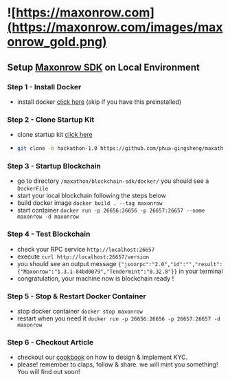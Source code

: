 # ![https://maxonrow.com](https://maxonrow.com/images/maxonrow_gold.png)

## Setup [Maxonrow SDK](https://github.com/maxonrow/mxw-sdk-js) on Local Environment

### Step 1 - Install Docker

- install docker [click here](https://docs.docker.com/engine/install/) (skip if you have this preinstalled)

### Step 2 - Clone Startup Kit

- clone startup kit [click here](https://github.com/phua-gingsheng/maxathon/tree/hackathon-1.0)

- ```sh
  git clone -b hackathon-1.0 https://github.com/phua-gingsheng/maxathon.git
  ```

### Step 3 - Startup Blockchain

- go to directory `/maxathon/blockchain-sdk/docker/` you should see a `DockerFile`
- start your local blockchain following the steps below
- build docker image `docker build . --tag maxonrow`
- start container `docker run -p 26656:26656 -p 26657:26657 --name maxonrow -d maxonrow`

### Step 4 - Test Blockchain

- check your RPC service `http://localhost:26657`
- execute `curl http://localhost:26657/version`
- you should see an output message `{"jsonrpc":"2.0","id":"","result":{"Maxonrow":"1.3.1-84bd0079","Tendermint":"0.32.8"}}` in your terminal
- congratulation, your machine now is blockchain ready !

### Step 5 - Stop & Restart Docker Container

- stop docker container `docker stop maxonrow`
- restart when you need it `docker run -p 26656:26656 -p 26657:26657 -d maxonrow`

### Step 6 - Checkout Article

- checkout our [cookbook](https://medium.com/) on how to design & implement KYC.
- please! remember to claps, follow & share. we will mint you something! You will find out soon!
